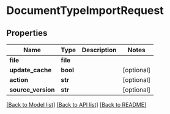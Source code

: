 # DocumentTypeImportRequest

## Properties
Name | Type | Description | Notes
------------ | ------------- | ------------- | -------------
**file** | **file** |  | 
**update_cache** | **bool** |  | [optional] 
**action** | **str** |  | [optional] 
**source_version** | **str** |  | [optional] 

[[Back to Model list]](../README.md#documentation-for-models) [[Back to API list]](../README.md#documentation-for-api-endpoints) [[Back to README]](../README.md)


